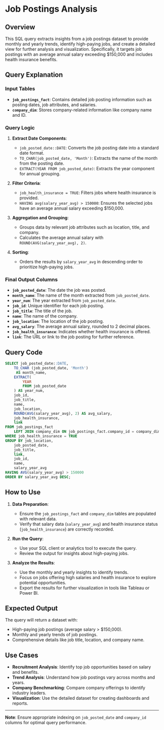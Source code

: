 # Job Postings Analysis

## Overview
This SQL query extracts insights from a job postings dataset to provide monthly and yearly trends, identify high-paying jobs, and create a detailed view for further analysis and visualization. Specifically, it targets job postings with an average annual salary exceeding $150,000 and includes health insurance benefits.

## Query Explanation

### Input Tables
- **`job_postings_fact`**: Contains detailed job posting information such as posting dates, job attributes, and salaries.
- **`company_dim`**: Stores company-related information like company name and ID.

### Query Logic
1. **Extract Date Components**:
   - `job_posted_date::DATE`: Converts the job posting date into a standard date format.
   - `TO_CHAR(job_posted_date, 'Month')`: Extracts the name of the month from the posting date.
   - `EXTRACT(YEAR FROM job_posted_date)`: Extracts the year component for annual grouping.

2. **Filter Criteria**:
   - `job_health_insurance = TRUE`: Filters jobs where health insurance is provided.
   - `HAVING avg(salary_year_avg) > 150000`: Ensures the selected jobs have an average annual salary exceeding $150,000.

3. **Aggregation and Grouping**:
   - Groups data by relevant job attributes such as location, title, and company.
   - Calculates the average annual salary with `ROUND(AVG(salary_year_avg), 2)`.

4. **Sorting**:
   - Orders the results by `salary_year_avg` in descending order to prioritize high-paying jobs.

### Final Output Columns
- **`job_posted_date`**: The date the job was posted.
- **`month_name`**: The name of the month extracted from `job_posted_date`.
- **`year_num`**: The year extracted from `job_posted_date`.
- **`job_id`**: Unique identifier for each job posting.
- **`job_title`**: The title of the job.
- **`name`**: The name of the company.
- **`job_location`**: The location of the job posting.
- **`avg_salary`**: The average annual salary, rounded to 2 decimal places.
- **`job_health_insurance`**: Indicates whether health insurance is offered.
- **`link`**: The URL or link to the job posting for further reference.

## Query Code
```sql
SELECT job_posted_date::DATE,
    TO_CHAR (job_posted_date, 'Month')
     AS month_name,
    EXTRACT(
        YEAR
        FROM job_posted_date
    ) AS year_num,
    job_id,
    job_title,
    name,
    job_location,
    ROUND(AVG(salary_year_avg), 2) AS avg_salary,
    job_health_insurance,
    link
FROM job_postings_fact
    LEFT JOIN company_dim ON job_postings_fact.company_id = company_dim.company_id
WHERE job_health_insurance = TRUE
GROUP BY job_location,
    job_posted_date,
    job_title,
    link,
    job_id,
    name,
    salary_year_avg
HAVING AVG(salary_year_avg) > 150000
ORDER BY salary_year_avg DESC;
```

## How to Use
1. **Data Preparation**:
   - Ensure the `job_postings_fact` and `company_dim` tables are populated with relevant data.
   - Verify that salary data (`salary_year_avg`) and health insurance status (`job_health_insurance`) are correctly recorded.

2. **Run the Query**:
   - Use your SQL client or analytics tool to execute the query.
   - Review the output for insights about high-paying jobs.

3. **Analyze the Results**:
   - Use the monthly and yearly insights to identify trends.
   - Focus on jobs offering high salaries and health insurance to explore potential opportunities.
   - Export the results for further visualization in tools like Tableau or Power BI.

## Expected Output
The query will return a dataset with:
- High-paying job postings (average salary > $150,000).
- Monthly and yearly trends of job postings.
- Comprehensive details like job title, location, and company name.

## Use Cases
- **Recruitment Analysis**: Identify top job opportunities based on salary and benefits.
- **Trend Analysis**: Understand how job postings vary across months and years.
- **Company Benchmarking**: Compare company offerings to identify industry leaders.
- **Visualization**: Use the detailed dataset for creating dashboards and reports.

---

**Note**: Ensure appropriate indexing on `job_posted_date` and `company_id` columns for optimal query performance.
